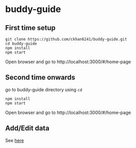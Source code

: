 # buddy-guide

## First time setup
```
git clone https://github.com/ckhan6241/buddy-guide.git
cd buddy-guide 
npm install 
npm start 
```
Open browser and go to http://localhost:3000/#/home-page

## Second time onwards
go to buddy-guide directory using `cd`
```
npm install
npm start
```
Open browser and go to http://localhost:3000/#/home-page

## Add/Edit data
See [here](https://github.com/ckhan6241/buddy-guide/blob/master/app/mockData/datas.js)

